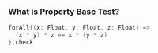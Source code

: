 ### What is Property Base Test?

```scala
forAll{(x: Float, y: Float, z: Float) =>
  (x * y) * z == x * (y * z)
}.check 
```
